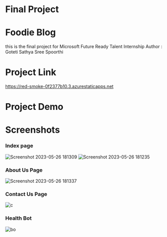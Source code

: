 # Final Project
# Foodie Blog 
this is the final project for Microsoft Future Ready Talent Internship
Author : Goteti Sathya Sree Spoorthi

# Project Link
https://red-smoke-0f2377b10.3.azurestaticapps.net

# Project Demo
# Screenshots

### Index page
![Screenshot 2023-05-26 181309](https://github.com/spoorthiGoteti/FinalProject/assets/128583755/f30837fd-7695-48a9-bab0-1ab303ea40d4)
![Screenshot 2023-05-26 181235](https://github.com/spoorthiGoteti/FinalProject/assets/128583755/4c648847-542c-41b8-9aac-ace89b688298)

### About Us Page 
![Screenshot 2023-05-26 181337](https://github.com/spoorthiGoteti/FinalProject/assets/128583755/76db6dc5-a03c-4450-8991-fd3f5d2e790c)

### Contact Us Page 
![c](https://github.com/spoorthiGoteti/FinalProject/assets/128583755/9cd38847-6b4e-4a76-8f22-4bfd7985bbcf)

### Health Bot 
![bo](https://github.com/spoorthiGoteti/FinalProject/assets/128583755/185adf48-e47a-4969-995c-d33c64e0f0b0)

